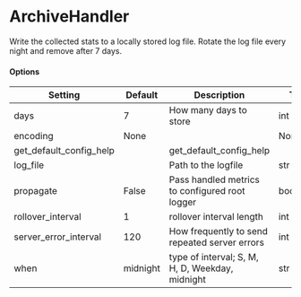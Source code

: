 <!--This file was generated from the python source
Please edit the source to make changes
-->
ArchiveHandler
=====

Write the collected stats to a locally stored log file. Rotate the log file
every night and remove after 7 days.

#### Options

Setting | Default | Description | Type
--------|---------|-------------|-----
days | 7 | How many days to store | int
encoding | None |  | NoneType
get_default_config_help |  | get_default_config_help | 
log_file |  | Path to the logfile | str
propagate | False | Pass handled metrics to configured root logger | bool
rollover_interval | 1 | rollover interval length | int
server_error_interval | 120 | How frequently to send repeated server errors | int
when | midnight | type of interval; S, M, H, D, Weekday, midnight | str
